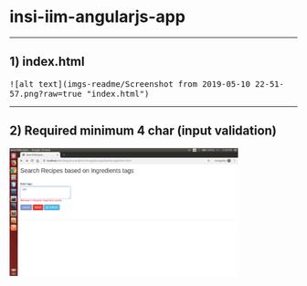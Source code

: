 # insi-iim-angularjs-app


---
## 1) index.html
<kbd>![alt text](imgs-readme/Screenshot from 2019-05-10 22-51-57.png?raw=true "index.html")</kbd>


---
## 2) Required minimum 4 char (input validation)
<kbd><img src="/imgs-readme/Screenshot_from_2019-05-10_23-09-03.png" width="400px"></img></kbd>
